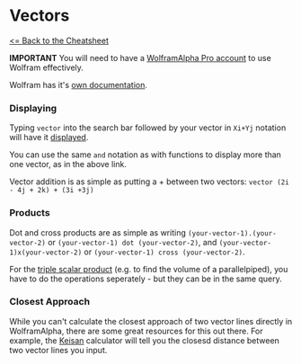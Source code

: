 # Vectors

 [<= Back to the Cheatsheet](../WolframCheatsheet.md)

 **IMPORTANT** You will need to have a [WolframAlpha Pro account](https://www.imperial.ac.uk/admin-services/ict/self-service/computers-printing/devices-and-software/get-software/get-software-for-students/wolfram-alpha-pro/) to use Wolfram effectively.

 Wolfram has it's [own documentation](https://www.wolframalpha.com/examples/mathematics/linear-algebra/vectors/).

 ### Displaying
 Typing ```vector``` into the search bar followed by your vector in ```Xi+Yj``` notation will have it [displayed](https://www.wolframalpha.com/input/?i=vector+2i+-+4j+%2B+2k+and+3i+%2B3j).

 You can use the same ```and``` notation as with functions to display more than one vector, as in the above link.

 Vector addition is as simple as putting a + between two vectors: ```vector (2i - 4j + 2k) + (3i +3j)```

 ### Products
 Dot and cross products are as simple as writing ```(your-vector-1).(your-vector-2)``` or ```(your-vector-1) dot (your-vector-2)```, and ```(your-vector-1)x(your-vector-2)``` or ```(your-vector-1) cross (your-vector-2)```.

 For the [triple scalar product](https://www.wolframalpha.com/input/?i=%283i-2j%2B4k%29x%285i-4j-2k%29.%282i-2j-8k%29) (e.g. to find the volume of a parallelpiped), you have to do the operations seperately - but they can be in the same query.

 ### Closest Approach
 While you can't calculate the closest approach of two vector lines directly in WolframAlpha, there are some great resources for this out there. For example, the [Keisan](https://keisan.casio.com/exec/system/1223531414) calculator will tell you the closesd distance between two vector lines you input.